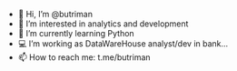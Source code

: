 - 👋 Hi, I’m @butriman
- 👀 I’m interested in analytics and development
- 🌱 I’m currently learning Python
- 💻 I’m working as DataWareHouse analyst/dev in bank...
- 📫 How to reach me: t.me/butriman
